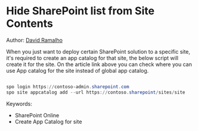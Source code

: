 # Hide SharePoint list from Site Contents

Author: [David Ramalho](https://sharepoint-tricks.com/tenant-app-catalog-vs-site-collection-app-catalog/)


When you just want to deploy certain SharePoint solution to a specific site, it's required to create an app catalog for that site, the below script will create it for the site. On the article link above you can check where you can use App catalog for the site instead of global app catalog.

```powershell tab="PowerShell Core"

spo login https://contoso-admin.sharepoint.com
spo site appcatalog add --url https://contoso.sharepoint/sites/site

```

Keywords:

- SharePoint Online
- Create App Catalog for site